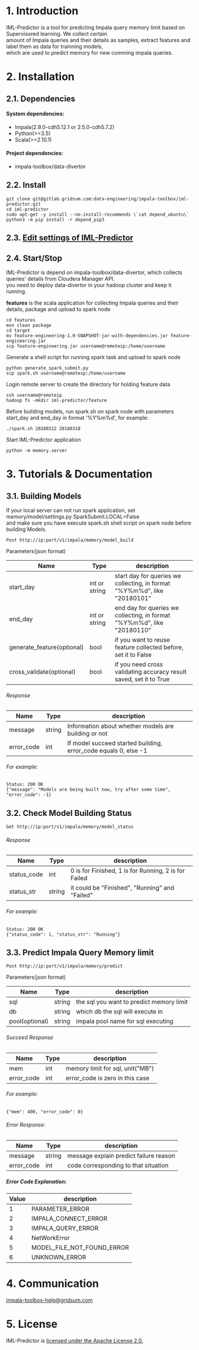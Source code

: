 # 1. Introduction
IML-Predictor is a tool for predicting Impala query memory limit based on Supervisored learning. We collect certain   
amount of Impala queries and their details as samples,  extract features and label them as data for trainning models,  
which are used to predict memory for new comming impala queries.  

# 2. Installation
## 2.1. Dependencies
#### System dependencies: 
 - Impala(2.9.0-cdh5.12.1 or 2.5.0-cdh5.7.2)
 - Python(>=3.5)
 - Scala(>=2.10.1)

#### Project dependencies:
 - impala-toolbox/data-divertor

## 2.2. Install
```
git clone git@gitlab.gridsum.com:data-engineering/impala-toolbox/iml-predictor.git
cd iml-predictor
sudo apt-get -y install --no-install-recommends \`cat depend_ubuntu\`
python3 -m pip install -r depend_pip3
```

## 2.3. [Edit settings of IML-Predictor](./settings_explanation.md)

## 2.4. Start/Stop
IML-Predictor is depend on impala-toolbox/data-divertor, which collects queries' details from Cloudera Manager API.  
you need to deploy data-divertor in your hadoop cluster and keep it running. 

**features** is the scala application for collecting Impala queries and their details, package and upload to spark node
```
cd features
mvn clean package
cd target
mv feature-engineering-1.0-SNAPSHOT-jar-with-dependencies.jar feature-engineering.jar
scp feature-engineering.jar username@remoteip:/home/username
```
Generate a shell script for running spark task and upload to spark node
```
python generate_spark_submit.py
scp spark.sh username@remoteip:/home/username
```
Login remote server to create the directory for holding feature data
```
ssh username@remoteip
hadoop fs -mkdir iml-predictor/feature
```
Before building models, run spark.sh on spark node with parameters start_day and end_day in format '%Y%m%d', for example:
```
./spark.sh 20180312 20180318
```

Start IML-Predictor application
```
python -m memory.server
```

# 3. Tutorials & Documentation

## 3.1. Building Models
If your local server can not run spark application, set memory/model/settings.py SparkSubmit.LOCAL=False   
and make sure you have execute spark.sh shell script on spark node before building Models.

```
Post http://ip:port/v1/impala/memory/model_build  
```

Parameters(json format)  

| Name      | Type |     description    |
|-----------|------|--------------------|
| start_day | int or string  |start day for queries we collecting, in format "%Y%m%d", like "20180101" |
| end_day | int or string |end day for queries we collecting, in format "%Y%m%d", like "20180110" |
| generate_feature(optional) | bool | if you want to reuse feature collected before, set it to False |
| cross_validate(optional) | bool |if you need cross validating accuracy result saved, set it to True |  

###### Response

| Name      | Type |     description    |
|-----------|------|--------------------|
| message | string  | Information about whether models are building or not |
| error_code | int | If model succeed started building, error_code equals 0, else -1 |

###### For example:  
```
Status: 200 OK
{"message": "Models are being built now, try after some time", "error_code": -1}
```

## 3.2. Check Model Building Status
```
Get http://ip:port/v1/impala/memory/model_status 
```

###### Response
| Name      | Type |     description    |
|-----------|------|--------------------|
| status_code | int  | 0 is for Finished, 1 is for Running, 2 is for Failed |
| status_str | string| it could be "Finished", "Running" and "Failed" |

###### For example:
```
Status: 200 OK
{"status_code": 1, "status_str": "Running"}
```

## 3.3. Predict Impala Query Memory limit

```
Post http://ip:port/v1/impala/memory/predict  
```

Parameters(json format)  

| Name      | Type |     description    |
|-----------|------|--------------------|
| sql | string  | the sql you want to predict memory limit |
| db | string | which db the sql will execute in |
| pool(optional) | string | impala pool name for sql executing |

###### Succeed Response
| Name      | Type |     description    |
|-----------|------|--------------------|
| mem | int  | memory limit for sql, unit("MB") |
| error_code | int | error_code is zero in this case |

###### For example:  
```
{"mem": 400, "error_code": 0}
```
###### Error Response:  
| Name      | Type |     description    |
|-----------|------|--------------------|
| message | string  | message explain predict failure reason |
| error_code | int | code corresponding to that situation |

##### Error Code Explanation:
| Value     |     description    |
|-----------|--------------------|
| 1 | PARAMETER_ERROR |
| 2 | IMPALA_CONNECT_ERROR |
| 3 | IMPALA_QUERY_ERROR |
| 4 | NetWorkError |
| 5 | MODEL_FILE_NOT_FOUND_ERROR |
| 6 | UNKNOWN_ERROR |


# 4. Communication
  impala-toolbox-help@gridsum.com

# 5. License
IML-Predictor is [licensed under the Apache License 2.0.](./LICENSE)
